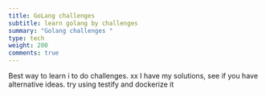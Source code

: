 ```yaml
---
title: GoLang challenges
subtitle: learn golang by challenges
summary: "Golang challenges "
type: tech
weight: 200
comments: true
---
```

Best way to learn i to do challenges.  xx
I have my solutions, see if you have alternative ideas.  try using testify and dockerize it
<!--more-->
